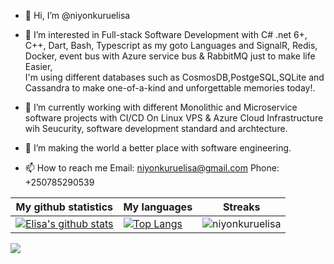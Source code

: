 - 👋 Hi, I’m @niyonkuruelisa
- 👀 I’m interested in Full-stack Software Development with C# .net 6+, C++, Dart, Bash, Typescript as my goto Languages and SignalR, Redis, Docker, event bus with Azure service bus & RabbitMQ just to make life Easier,
 <br>I'm using different databases such as CosmosDB,PostgeSQL,SQLite and Cassandra to make one-of-a-kind and unforgettable memories today!.
  
- 🌱 I’m currently working with different Monolithic and Microservice software projects with CI/CD On Linux VPS & Azure Cloud Infrastructure wih Seucurity, software development standard and archtecture.
- 💞️ I’m making the world a better place with software engineering.
- 📫 How to reach me 
Email: niyonkuruelisa@gmail.com
Phone: +250785290539

|My github statistics|My languages|Streaks|
|-|-|-|
|[![Elisa's github stats](https://github-readme-stats.vercel.app/api?username=niyonkuruelisa&count_private=true&show_icons=true&theme=dark&hide_title=true)](https://github.com/niyonkuruelisa)|[![Top Langs](https://github-readme-stats.vercel.app/api/top-langs/?username=niyonkuruelisa&show_icons=true&langs_count=10&theme=dark&layout=compact&hide_title=true)](https://github.com/niyonkuruelisa)|![niyonkuruelisa](https://github-readme-streak-stats.herokuapp.com/?user=niyonkuruelisa&theme=dark)

![](https://komarev.com/ghpvc/?username=niyonkuruelisa)
<!---
niyonkuruelisa/niyonkuruelisa is a ✨ special ✨ repository because its `README.md` (this file) appears on your GitHub profile.
You can click the Preview link to take a look at your changes.
--->
